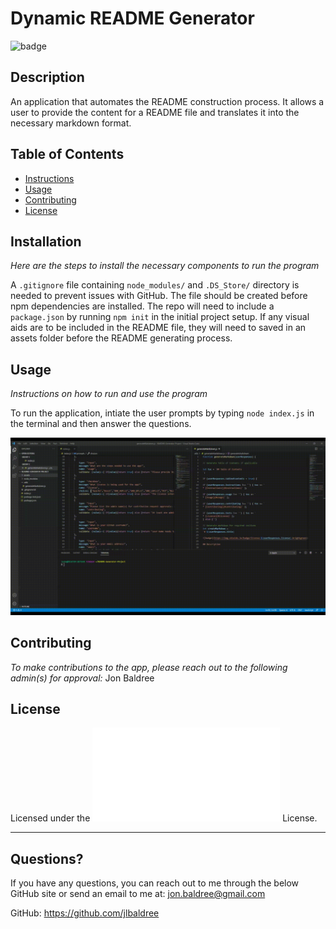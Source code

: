# Dynamic README Generator

![badge](https://img.shields.io/badge/license-Mozilla-brightgreen)<br>

## Description 

An application that automates the README construction process. It allows a user to provide the content for a README file and translates it into the necessary markdown format.

## Table of Contents

* [Instructions](#instructions)
* [Usage](#usage)
* [Contributing](#contributing)
* [License](#license)
    
## Installation
    
*Here are the steps to install the necessary components to run the program*
    
A `.gitignore` file containing `node_modules/` and `.DS_Store/` directory is needed to prevent issues with GitHub. The file should be created before npm dependencies are installed. The repo will need to include a `package.json` by running `npm init` in the initial project setup. If any visual aids are to be included in the README file, they will need to saved in an assets folder before the README generating process.
    
## Usage 
    
*Instructions on how to run and use the program*
    
To run the application, intiate the user prompts by typing `node index.js` in the terminal and then answer the questions.

![image](assets/UsageAid.gif)

    
## Contributing
    
*To make contributions to the app, please reach out to the following admin(s) for approval:*
Jon Baldree

## License
    
Licensed under the ![Mozilla](assets/licenses/Mozilla.txt) License.

---
    
## Questions?
    
If you have any questions, you can reach out to me through the below GitHub site or send an email to me at: jon.baldree@gmail.com
   
GitHub: https://github.com/jlbaldree
